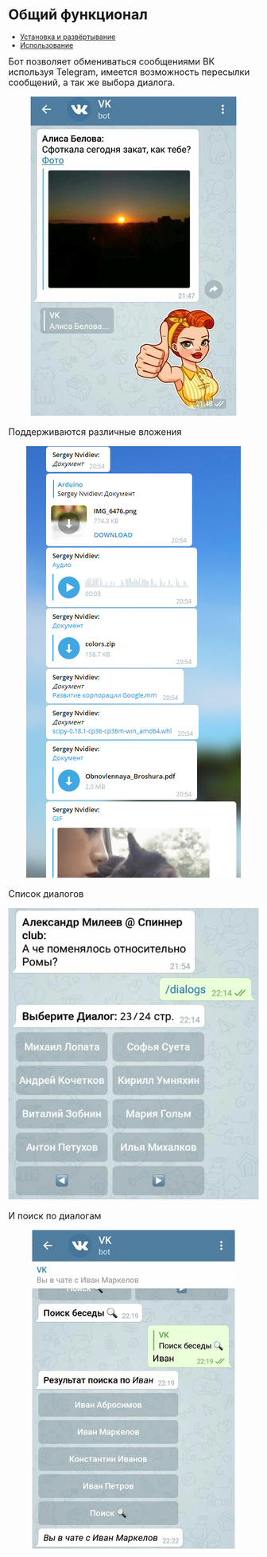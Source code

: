 # Общий функционал
- [Установка и развёртывание](https://www.asergey.me/tgvkbot/installation)
- [Использование](https://www.asergey.me/tgvkbot/usage)

<font size="4">Бот позволяет обмениваться сообщениями ВК используя Telegram, имеется возможность пересылки сообщений, а так же выбора диалога.
<p align="center"><img src ="assets/rsz_sunset.jpg" /></p>

Поддерживаются различные вложения

<p align="center"><img src ="assets/documents.PNG" /></p>


Список диалогов
<p align="center"><img src ="assets/rsz_dialogs.jpg" /></p>

И поиск по диалогам

<p align="center"><img src ="assets/rsz_search.jpg" /></p>
</font>
